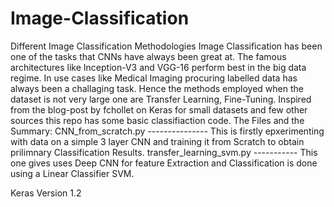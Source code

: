 # Image-Classification
Different Image Classification Methodologies
Image Classification has been one of the tasks that CNNs have always been great at. The famous architectures like Inception-V3 and VGG-16 perform best in the big data regime. In use cases like Medical Imaging procuring labelled data has always been a challaging task. Hence the methods employed when the dataset is not very large one are Transfer Learning, Fine-Tuning. Inspired from the blog-post by fchollet on Keras for small datasets and few other sources this repo has some basic classifiaction code.
The Files and the Summary:
CNN_from_scratch.py ---------------  This is firstly epxerimenting with data on a simple 3 layer CNN and training it from Scratch to obtain prilimnary Classification Results.
transfer_learning_svm.py ----------- This one gives uses Deep CNN for feature Extraction and Classification is done using a Linear Classifier SVM. 

Keras Version 1.2 
